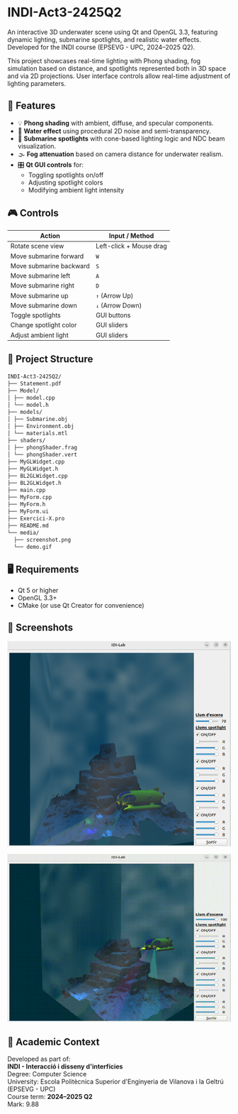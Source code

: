 # INDI-Act3-2425Q2
An interactive 3D underwater scene using Qt and OpenGL 3.3, featuring dynamic lighting, submarine spotlights, and realistic water effects. Developed for the INDI course (EPSEVG - UPC, 2024–2025 Q2).

This project showcases real-time lighting with Phong shading, fog simulation based on distance, and spotlights represented both in 3D space and via 2D projections. User interface controls allow real-time adjustment of lighting parameters.

## 🚀 Features

- 💡 **Phong shading** with ambient, diffuse, and specular components.
- 🌊 **Water effect** using procedural 2D noise and semi-transparency.
- 🔦 **Submarine spotlights** with cone-based lighting logic and NDC beam visualization.
- 🌫 **Fog attenuation** based on camera distance for underwater realism.
- 🎛 **Qt GUI controls** for:
  - Toggling spotlights on/off
  - Adjusting spotlight colors
  - Modifying ambient light intensity

## 🎮 Controls

| Action                      | Input / Method              |
|-----------------------------|-----------------------------|
| Rotate scene view           | Left-click + Mouse drag     |
| Move submarine forward      | `W`                         |
| Move submarine backward     | `S`                         |
| Move submarine left         | `A`                         |
| Move submarine right        | `D`                         |
| Move submarine up           | `↑` (Arrow Up)              |
| Move submarine down         | `↓` (Arrow Down)            |
| Toggle spotlights           | GUI buttons                 |
| Change spotlight color      | GUI sliders                 |
| Adjust ambient light        | GUI sliders                 |

## 🧱 Project Structure

```
INDI-Act3-2425Q2/
├── Statement.pdf
├── Model/
│ ├── model.cpp
│ └── model.h
├── models/
│ ├── Submarine.obj
│ ├── Environment.obj
│ └── materials.mtl
├── shaders/
│ ├── phongShader.frag
│ └── phongShader.vert
├── MyGLWidget.cpp
├── MyGLWidget.h
├── BL2GLWidget.cpp
├── BL2GLWidget.h
├── main.cpp
├── MyForm.cpp
├── MyForm.h
├── MyForm.ui
├── Exercici-X.pro
├── README.md
└── media/
  ├── screenshot.png
  └── demo.gif
```

## 🖥 Requirements

- Qt 5 or higher  
- OpenGL 3.3+  
- CMake (or use Qt Creator for convenience)

## 📸 Screenshots

![Underwater scene with lights](media/screenshot.png)

![Spotlight animation](media/demo.gif)

## 📘 Academic Context

Developed as part of:  
**INDI - Interacció i disseny d'interfícies**  
Degree: Computer Science  
University: Escola Politècnica Superior d'Enginyeria de Vilanova i la Geltrú (EPSEVG - UPC)  
Course term: **2024–2025 Q2**  
Mark: 9.88
